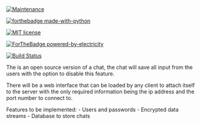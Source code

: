 [![Maintenance](https://img.shields.io/badge/Maintained%3F-yes-green.svg)](https://github.com/zeziba/ChatServerMaster/graphs/commit-activity)

[![forthebadge made-with-python](http://ForTheBadge.com/images/badges/made-with-python.svg)](https://www.python.org/)

[![MIT license](https://img.shields.io/badge/License-MIT-blue.svg)](https://github.com/zeziba/ChatServerMaster/blob/master/LICENSE)

[![ForTheBadge powered-by-electricity](http://ForTheBadge.com/images/badges/powered-by-electricity.svg)](http://ForTheBadge.com)

[![Build Status](https://travis-ci.org/zeziba/ChatServerMaster.svg?branch=master)](https://travis-ci.org/zeziba/ChatServerMaster)

The is an open source version of a chat, the chat will save all input from the users with the option
to disable this feature.

There will be a web interface that can be loaded by any client to attach itself to the server with the
only required information being the ip address and the port number to connect to.

Features to be implemented:
    - Users and passwords
    - Encrypted data streams
    - Database to store chats

